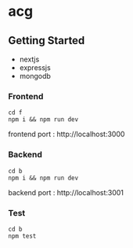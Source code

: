 # acg

## Getting Started

- nextjs
- expressjs
- mongodb

### Frontend

```
cd f
npm i && npm run dev
```

frontend port : http://localhost:3000

### Backend

```
cd b
npm i && npm run dev
```

backend port : http://localhost:3001

### Test

```
cd b
npm test
```
